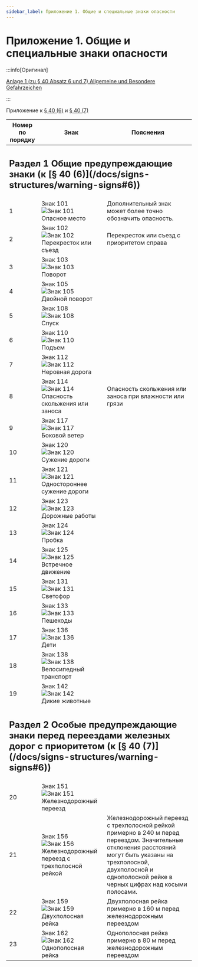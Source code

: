 ```yaml
---
sidebar_label: Приложение 1. Общие и специальные знаки опасности
---
```


# Приложение 1. Общие и специальные знаки опасности

:::info[Оригинал]

[Anlage 1 (zu § 40 Absatz 6 und 7) Allgemeine und Besondere Gefahrzeichen](https://www.gesetze-im-internet.de/stvo_2013/anlage_1.html)

:::

Приложение к [§ 40 (6)](/docs/signs-structures/warning-signs#6) и [§ 40 (7)](/docs/signs-structures/warning-signs#7)  

<table>
    <thead>
        <tr>
            <th>Номер по порядку</th>
            <th>Знак</th>
            <th>Пояснения</th>
        </tr>
    </thead>
    <tbody>
        <tr>
            <td colspan="3"><h2 id="1">Раздел 1 Общие предупреждающие знаки (к [§ 40 (6)](/docs/signs-structures/warning-signs#6))</h2></td>
        </tr>
        <tr>
            <td>1</td>
            <td style={{ textAlign:"center" }}>Знак 101 <br /> <img src="/img/signs/sign_101.jpg" alt="Знак 101" /> <br /> Опасное место</td>
            <td>Дополнительный знак может более точно обозначить опасность.</td>
        </tr>
        <tr>
            <td>2</td>
            <td style={{ textAlign:"center" }}>Знак 102 <br /> <img src="/img/signs/sign_102.jpg" alt="Знак 102" /> <br /> Перекресток или съезд</td>
            <td>Перекресток или съезд с приоритетом справа</td>
        </tr>
        <tr>
            <td>3</td>
            <td style={{ textAlign:"center" }}>Знак 103 <br /> <img src="/img/signs/sign_103.jpg" alt="Знак 103" /> <br /> Поворот</td>
            <td></td>
        </tr>
        <tr>
            <td>4</td>
            <td style={{ textAlign:"center" }}>Знак 105 <br /> <img src="/img/signs/sign_105.jpg" alt="Знак 105" /> <br /> Двойной поворот</td>
            <td></td>
        </tr>
        <tr>
            <td>5</td>
            <td style={{ textAlign:"center" }}>Знак 108 <br /> <img src="/img/signs/sign_108.jpg" alt="Знак 108" /> <br /> Спуск</td>
            <td></td>
        </tr>
        <tr>
            <td>6</td>
            <td style={{ textAlign:"center" }}>Знак 110 <br /> <img src="/img/signs/sign_110.jpg" alt="Знак 110" /> <br /> Подъем</td>
            <td></td>
        </tr>
        <tr>
            <td>7</td>
            <td style={{ textAlign:"center" }}>Знак 112 <br /> <img src="/img/signs/sign_112.jpg" alt="Знак 112" /> <br /> Неровная дорога</td>
            <td></td>
        </tr>
        <tr>
            <td>8</td>
            <td style={{ textAlign:"center" }}>Знак 114 <br /> <img src="/img/signs/sign_114.jpg" alt="Знак 114" /> <br /> Опасность скольжения или заноса</td>
            <td>Опасность скольжения или заноса при влажности или грязи</td>
        </tr>
        <tr>
            <td>9</td>
            <td style={{ textAlign:"center" }}>Знак 117 <br /> <img src="/img/signs/sign_117.jpg" alt="Знак 117" /> <br /> Боковой ветер</td>
            <td></td>
        </tr>
        <tr>
            <td>10</td>
            <td style={{ textAlign:"center" }}>Знак 120 <br /> <img src="/img/signs/sign_120.jpg" alt="Знак 120" /> <br /> Сужение дороги</td>
            <td></td>
        </tr>
        <tr>
            <td>11</td>
            <td style={{ textAlign:"center" }}>Знак 121 <br /> <img src="/img/signs/sign_121.jpg" alt="Знак 121" /> <br /> Одностороннее сужение дороги</td>
            <td></td>
        </tr>
        <tr>
            <td>12</td>
            <td style={{ textAlign:"center" }}>Знак 123 <br /> <img src="/img/signs/sign_123.jpg" alt="Знак 123" /> <br /> Дорожные работы</td>
            <td></td>
        </tr>
        <tr>
            <td>13</td>
            <td style={{ textAlign:"center" }}>Знак 124 <br /> <img src="/img/signs/sign_124.jpg" alt="Знак 124" /> <br /> Пробка</td>
            <td></td>
        </tr>
        <tr>
            <td>14</td>
            <td style={{ textAlign:"center" }}>Знак 125 <br /> <img src="/img/signs/sign_125.jpg" alt="Знак 125" /> <br /> Встречное движение</td>
            <td></td>
        </tr>
        <tr>
            <td>15</td>
            <td style={{ textAlign:"center" }}>Знак 131 <br /> <img src="/img/signs/sign_131.jpg" alt="Знак 131" /> <br /> Светофор</td>
            <td></td>
        </tr>
        <tr>
            <td>16</td>
            <td style={{ textAlign:"center" }}>Знак 133 <br /> <img src="/img/signs/sign_133.jpg" alt="Знак 133" /> <br /> Пешеходы</td>
            <td></td>
        </tr>
        <tr>
            <td>17</td>
            <td style={{ textAlign:"center" }}>Знак 136 <br /> <img src="/img/signs/sign_136.jpg" alt="Знак 136" /> <br /> Дети</td>
            <td></td>
        </tr>
        <tr>
            <td>18</td>
            <td style={{ textAlign:"center" }}>Знак 138 <br /> <img src="/img/signs/sign_138.jpg" alt="Знак 138" /> <br /> Велосипедный транспорт</td>
            <td></td>
        </tr>
        <tr>
            <td>19</td>
            <td style={{ textAlign:"center" }}>Знак 142 <br /> <img src="/img/signs/sign_142.jpg" alt="Знак 142" /> <br /> Дикие животные</td>
            <td></td>
        </tr>
        <tr>
            <td colspan="3"><h2 id="2">Раздел 2 Особые предупреждающие знаки перед переездами железных дорог с приоритетом (к [§ 40 (7)](/docs/signs-structures/warning-signs#6))</h2></td>
        </tr>
        <tr>
            <td>20</td>
            <td style={{ textAlign:"center" }}>Знак 151 <br /> <img src="/img/signs/sign_151.jpg" alt="Знак 151" /> <br /> Железнодорожный переезд</td>
            <td></td>
        </tr>
        <tr>
            <td>21</td>
            <td style={{ textAlign:"center" }}>Знак 156 <br /> <img src="/img/signs/sign_156.jpg" alt="Знак 156" /> <br /> Железнодорожный переезд с трехполосной рейкой</td>
            <td>Железнодорожный переезд с трехполосной рейкой примерно в 240 м перед переездом. Значительные отклонения расстояний могут быть указаны на трехполосной, двухполосной и однополосной рейке в черных цифрах над косыми полосами.</td>
        </tr>
        <tr>
            <td>22</td>
            <td style={{ textAlign:"center" }}>Знак 159 <br /> <img src="/img/signs/sign_159.jpg" alt="Знак 159" /> <br /> Двухполосная рейка</td>
            <td>Двухполосная рейка примерно в 160 м перед железнодорожным переездом</td>
        </tr>
        <tr>
            <td>23</td>
            <td style={{ textAlign:"center" }}>Знак 162 <br /> <img src="/img/signs/sign_162.jpg" alt="Знак 162" /> <br /> Однополосная рейка</td>
            <td>Однополосная рейка примерно в 80 м перед железнодорожным переездом</td>
        </tr>
    </tbody>
</table>

